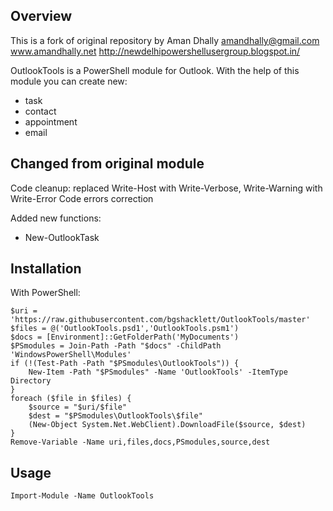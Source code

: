 ## Overview

This is a fork of original repository by Aman Dhally
amandhally@gmail.com
www.amandhally.net
http://newdelhipowershellusergroup.blogspot.in/

OutlookTools is a PowerShell module for Outlook. With the help of this module you can create new:
* task
* contact
* appointment
* email

## Changed from original module

Code cleanup: replaced Write-Host with Write-Verbose, Write-Warning with Write-Error
Code errors correction

Added new functions:
* New-OutlookTask

## Installation

With PowerShell:
```
$uri = 'https://raw.githubusercontent.com/bgshacklett/OutlookTools/master'
$files = @('OutlookTools.psd1','OutlookTools.psm1')
$docs = [Environment]::GetFolderPath('MyDocuments')
$PSmodules = Join-Path -Path "$docs" -ChildPath 'WindowsPowerShell\Modules'
if (!(Test-Path -Path "$PSmodules\OutlookTools")) {
    New-Item -Path "$PSmodules" -Name 'OutlookTools' -ItemType Directory 
}
foreach ($file in $files) {
    $source = "$uri/$file"
    $dest = "$PSmodules\OutlookTools\$file"
    (New-Object System.Net.WebClient).DownloadFile($source, $dest)
}
Remove-Variable -Name uri,files,docs,PSmodules,source,dest
```

## Usage

```
Import-Module -Name OutlookTools
```
